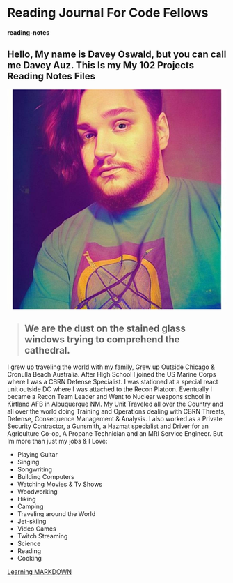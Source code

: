 # Reading Journal For Code Fellows

#### reading-notes

## Hello, My name is Davey Oswald, but you can call me Davey Auz. This Is my My 102 Projects Reading Notes Files

![Photo of Me](DaveyPhoto1.jpg)

>## We are the dust on the stained glass windows trying to comprehend the cathedral.

I grew up traveling the world with my family, Grew up Outside Chicago & Cronulla Beach Australia. After High School I joined the US Marine Corps where I was a CBRN Defense Specialist. I was stationed at a special react unit outside DC where I was attached to the Recon Platoon. Eventually I became a Recon Team Leader and Went to Nuclear weapons school in Kirtland AFB in Albuquerque NM. My Unit Traveled all over the Country and all over the world doing Training and Operations dealing with CBRN Threats, Defense, Consequence Management & Analysis. I also worked as a Private Security Contractor, a Gunsmith, a Hazmat specialist and Driver for an Agriculture Co-op, A Propane Technician and an MRI Service Engineer. But Im more than just my jobs & I Love:

* Playing Guitar
* Singing
* Songwriting
* Building Computers
* Watching Movies & Tv Shows
* Woodworking
* Hiking
* Camping
* Traveling around the World
* Jet-skiing
* Video Games
* Twitch Streaming
* Science
* Reading
* Cooking

[Learning MARKDOWN](./102/Class1.md)